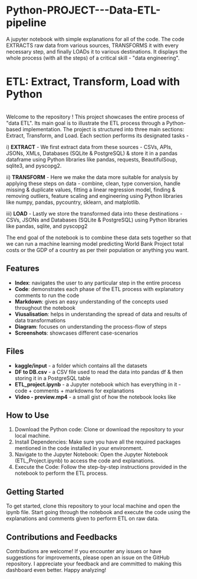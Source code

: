 # Python-PROJECT---Data-ETL-pipeline
A jupyter notebook with simple explanations for all of the code. The code EXTRACTS raw data from various sources, TRANSFORMS it with every necessary step, and finally LOADs it to various destinations. It displays the whole process (with all the steps) of a critical skill - "data engineering".

# ETL: Extract, Transform, Load with Python
<br>Welcome to the repository ! This project showcases the entire process of "data ETL". Its main goal is to illustrate the ETL process through a Python-based implementation. The project is structured into three main sections: Extract, Transform, and Load. Each section performs its designated tasks -

i) **EXTRACT** - We first extract data from these sources - CSVs, APIs, JSONs, XMLs, Databases (SQLite & PostgreSQL) & store it in a pandas dataframe using Python libraries like pandas, requests, BeautifulSoup, sqlite3, and pyscopg2.

ii) **TRANSFORM** - Here we make the data more suitable for analysis by applying these steps on data - combine, clean, type conversion, handle missing & duplicate values, fitting a linear regression model, finding & removing outliers, feature scaling and engineering using Python libraries like numpy, pandas, pycountry, sklearn, and matplotlib.  

iii) **LOAD** - Lastly we store the transformed data into these destinations - CSVs, JSONs and Databases (SQLite & PostgreSQL) using Python libraries like pandas, sqlite, and pyscopg2

The end goal of the notebook is to combine these data sets together so that we can run a machine learning model predicting World Bank Project total costs or the GDP of a country as per their population or anything you want.

## Features
- **Index**: navigates the user to any particular step in the entire process
- **Code**: demonstrates each phase of the ETL process with explanatory comments to run the code
- **Markdown**: gives an easy understanding of the concepts used throughout the notebook
- **Viusalisation**: helps in understanding the spread of data and results of data transformations
- **Diagram**: focuses on understanding the process-flow of steps
- **Screenshots**: showcases different case-scenarios

## Files
- **kaggle/input** - a folder which contains all the datasets
- **DF to DB.csv** - a CSV file used to read the data into pandas df & then storing it in a PostgreSQL table
- **ETL_project.ipynb** - a Jupyter notebook which has everything in it - code + comments + markdowns for explanations
- **Video - preview.mp4** - a small gist of how the notebook looks like

## How to Use
1. Download the Python code: Clone or download the repository to your local machine.
2. Install Dependencies: Make sure you have all the required packages mentioned in the code installed in your environment.
3. Navigate to the Jupyter Notebook: Open the Jupyter Notebook (ETL_Project.ipynb) to access the code and explanations.
4. Execute the Code: Follow the step-by-step instructions provided in the notebook to perform the ETL process.
   
## Getting Started
To get started, clone this repository to your local machine and open the ipynb file. Start going through the notebook and execute the code using the explanations and comments given to perform ETL on raw data. 

## Contributions and Feedbacks
Contributions are welcome! If you encounter any issues or have suggestions for improvements, please open an issue on the GitHub repository. I appreciate your feedback and are committed to making this dashboard even better.
Happy analyzing!
